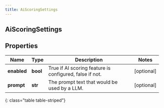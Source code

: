 ```yaml
---
title: AiScoringSettings
---
```

## AiScoringSettings

## Properties

|Name | Type | Description | Notes|
|------------ | ------------- | ------------- | -------------|
| **enabled** | **bool** | True if AI scoring feature is configured, false if not. | [optional] |
| **prompt** | **str** | The prompt text that would be used by a LLM. | [optional] |
{: class="table table-striped"}


